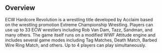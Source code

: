 ## Overview

ECW Hardcore Revolution is a wrestling title developed by Acclaim based on the wrestling promotion Extreme Championship Wrestling. Players can use up to 33 ECW wrestlers including Rob Van Dam, Tazz, Sandman, and many others. The game itself runs on a modified WWF Attitude engine and includes several game modes including Tag Matches, Death Match, Barbed Wire Ring Match, and others. Up to 4 players can play simultaneously.